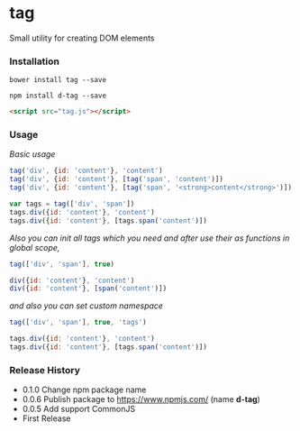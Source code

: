 # tag 

Small utility for creating DOM elements

### Installation
```shell
bower install tag --save
```

```shell
npm install d-tag --save
```

```html
<script src="tag.js"></script> 
```

### Usage

*Basic usage*

```js
tag('div', {id: 'content'}, 'content')
tag('div', {id: 'content'}, [tag('span', 'content')])
tag('div', {id: 'content'}, [tag('span', '<strong>content</strong>')])
```

```js
var tags = tag(['div', 'span'])
tags.div({id: 'content'}, 'content')
tags.div({id: 'content'}, [tags.span('content')])
```

*Also you can init all tags which you need and after use their as functions in global scope,*
```js
tag(['div', 'span'], true)

div({id: 'content'}, 'content')
div({id: 'content'}, [span('content')])
```

*and also you can set custom namespace*

```js
tag(['div', 'span'], true, 'tags')

tags.div({id: 'content'}, 'content')
tags.div({id: 'content'}, [tags.span('content')])
```

### Release History
- 0.1.0 Change npm package name
- 0.0.6 Publish package to https://www.npmjs.com/ (name **d-tag**) 
- 0.0.5 Add support CommonJS
- First Release